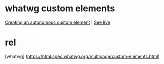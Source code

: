 # whatwg custom elements

[Creating an autonomous custom element](01) | [See live](https://thegicode.github.io/vanilaJS-lab/web-components/whatwg/01)

# rel

[whatwg] (https://html.spec.whatwg.org/multipage/custom-elements.html)
